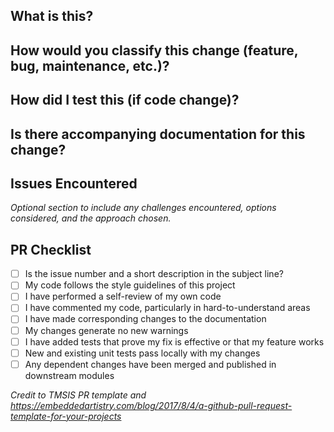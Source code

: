 ## What is this?

## How would you classify this change (feature, bug, maintenance, etc.)?

## How did I test this (if code change)?

## Is there accompanying documentation for this change?

## Issues Encountered

*Optional section to include any challenges encountered, options considered, and the approach chosen.*

## PR Checklist
- [ ] Is the issue number and a short description in the subject line?
- [ ] My code follows the style guidelines of this project
- [ ] I have performed a self-review of my own code
- [ ] I have commented my code, particularly in hard-to-understand areas
- [ ] I have made corresponding changes to the documentation
- [ ] My changes generate no new warnings
- [ ] I have added tests that prove my fix is effective or that my feature works
- [ ] New and existing unit tests pass locally with my changes
- [ ] Any dependent changes have been merged and published in downstream modules

_Credit to TMSIS PR template and https://embeddedartistry.com/blog/2017/8/4/a-github-pull-request-template-for-your-projects_